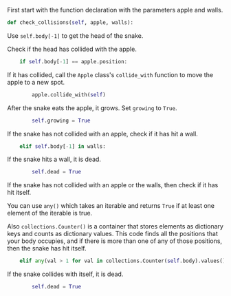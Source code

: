 <!--title={check_collisions explained}-->

<!--badges={Tinkerer:60,Python:29,Software Engineering:44}-->

<!--concepts={Class Method, If Statements, Dictionaries, Class Variables}-->

First start with the function declaration with the parameters apple and walls.

```python
def check_collisions(self, apple, walls):
```

Use `self.body[-1]` to get the head of the snake.

Check if the head has collided with the apple.

```python
	if self.body[-1] == apple.position:
```

If it has collided, call the `Apple` class's `collide_with` function to move the apple to a new spot.

```python
		apple.collide_with(self)
```

After the snake eats the apple, it grows. Set `growing` to `True`.

```python
		self.growing = True
```

If the snake has not collided with an apple, check if it has hit a wall.

```python
	elif self.body[-1] in walls:
```

If the snake hits a wall, it is dead.

```python
		self.dead = True
```

If the snake has not collided with an apple or the walls, then check if it has hit itself.

You can use  `any()` which takes an iterable and returns `True` if at least one element of the iterable is true.

Also `collections.Counter()` is a container that stores elements as dictionary keys and counts as dictionary values. This code finds all the positions that your body occupies, and if there is more than one of any of those positions, then the snake has hit itself.

```python
	elif any(val > 1 for val in collections.Counter(self.body).values()):
```

If the snake collides with itself, it is dead.

```python
		self.dead = True
```

